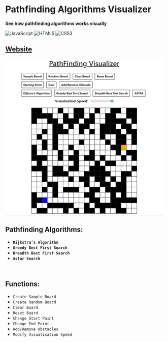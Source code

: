 # Pathfinding Algorithms Visualizer

<b>See how pathfinding algorithms works visually </b>

![JavaScript](https://img.shields.io/badge/-JavaScript-%23F7DF1C?style=flat-square&logo=javascript&logoColor=000000&labelColor=%23F7DF1C&color=%23FFCE5A)
![HTML5](https://img.shields.io/badge/-HTML5-%23E44D27?style=flat-square&logo=html5&logoColor=ffffff)
![CSS3](https://img.shields.io/badge/-CSS3-%231572B6?style=flat-square&logo=css3)

## <a href="https://xjqx.github.io/PathFinding-Visualizer">Website</a>

<img src="pathfinding-visualizer.gif" alt="pathfinding-visualizer.gif" width=500 />

<br>

## Pathfinding Algorithms:
- **`Dijkstra’s Algorithm`**
- **`Greedy Best First Search`**
- **`Breadth Best First Search`**
- **`Astar Search`**

<br>

## Functions:

- `Create Sample Board`
- `Create Random Board`
- `Clear Board`
- `Reset Board`
- `Change Start Point`
- `Change End Point`
- `Add/Remove Obstacles`
- `Modify Visualisation Speed`
